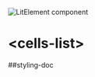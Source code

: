 ![LitElement component](https://img.shields.io/badge/litElement-component-blue.svg)

# \<cells-list>

##styling-doc
